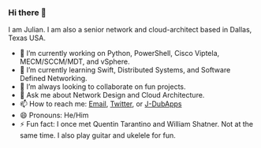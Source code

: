 ### Hi there 👋

<!--
**J-DubApps/J-DubApps** is a ✨ _special_ ✨ repository because its `README.md` (this file) appears on your GitHub profile.
-->

I am Julian. I am also a senior network and cloud-architect based in Dallas, Texas USA.

- 🔭 I’m currently working on Python, PowerShell, Cisco Viptela, MECM/SCCM/MDT, and vSphere.
- 🌱 I’m currently learning Swift, Distributed Systems, and Software Defined Networking.
- 👯 I’m always looking to collaborate on fun projects.
- 💬 Ask me about Network Design and Cloud Architecture.
- 📫 How to reach me: [Email](https://github.com/login?return_to=https%3A%2F%2Fgithub.com%2FJ-DubApps), [Twitter](https://twitter.com/julian_west), or [J-DubApps](J-DubApps)
- 😄 Pronouns: He/Him
- ⚡ Fun fact: I once met Quentin Tarantino and William Shatner.  Not at the same time.  I also play guitar and ukelele for fun.

